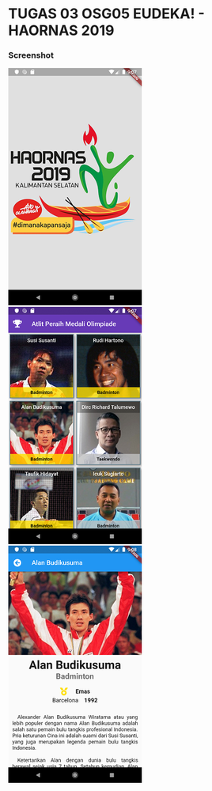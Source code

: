 # TUGAS 03 OSG05 EUDEKA! - HAORNAS 2019

### Screenshot
![Screenshot 1 Splashscreen](./S1.png)
![Screenshot 2 GridView](./S2.png )
![Screenshot 3 DetailView](./S3.png)